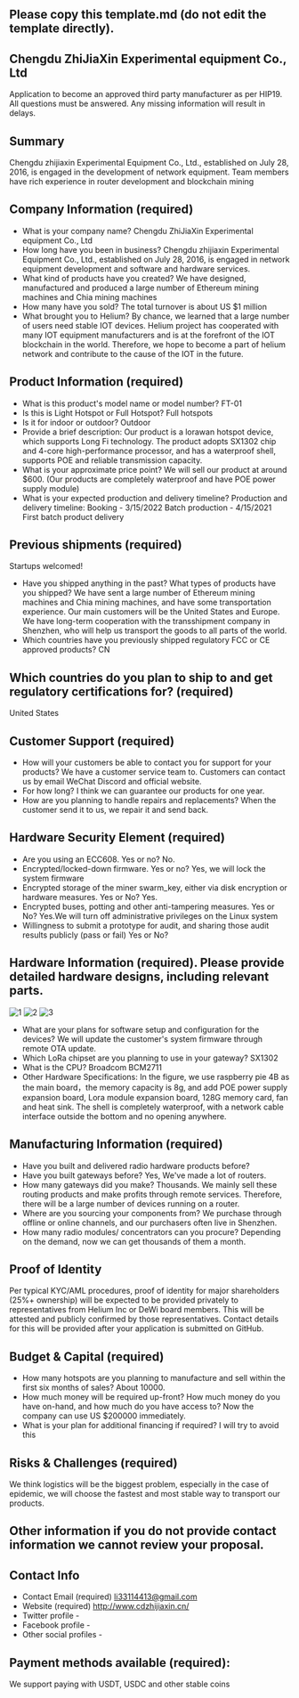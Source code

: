 ## Please copy this template.md (do not edit the template directly).
## Chengdu ZhiJiaXin Experimental equipment Co., Ltd

Application to become an approved third party manufacturer as per HIP19. All questions must be answered. Any missing information will result in delays.
## Summary
Chengdu zhijiaxin Experimental Equipment Co., Ltd., established on July 28, 2016, is engaged in the development of network equipment. Team members have rich experience in router development and blockchain mining
## Company Information (required)
* What is your company name? Chengdu ZhiJiaXin Experimental equipment Co., Ltd
* How long have you been in business? Chengdu zhijiaxin Experimental Equipment Co., Ltd., established on July 28, 2016, is engaged in network equipment development and software and hardware services.
* What kind of products have you created? We have designed, manufactured and produced a large number of Ethereum mining machines and Chia mining machines
* How many have you sold? The total turnover is about US $1 million
* What brought you to Helium? By chance, we learned that a large number of users need stable IOT devices. Helium project has cooperated with many IOT equipment manufacturers and is at the forefront of the IOT blockchain in the world. Therefore, we hope to become a part of helium network and contribute to the cause of the IOT in the future.
## Product Information (required)
* What is this product's model name or model number? FT-01
* Is this is Light Hotspot or Full Hotspot? Full hotspots
* Is it for indoor or outdoor? Outdoor
* Provide a brief description: Our product is a lorawan hotspot device, which supports Long Fi technology. The product adopts SX1302 chip and 4-core high-performance processor, and has a waterproof shell, supports POE and reliable transmission capacity.
* What is your approximate price point? We will sell our product at around $600. (Our products are completely waterproof and have POE power supply module)
* What is your expected production and delivery timeline? Production and delivery timeline: Booking - 3/15/2022 Batch production - 4/15/2021 First batch product delivery

## Previous shipments (required)
Startups welcomed!
* Have you shipped anything in the past? What types of products have you shipped? We have sent a large number of Ethereum mining machines and Chia mining machines, and have some transportation experience. Our main customers will be the United States and Europe. We have long-term cooperation with the transshipment company in Shenzhen, who will help us transport the goods to all parts of the world.
* Which countries have you previously shipped regulatory FCC or CE approved products? CN

## Which countries do you plan to ship to and get regulatory certifications for? (required)
United States

## Customer Support (required)
* How will your customers be able to contact you for support for your products? We have a customer service team to. Customers can contact us by email WeChat Discord and official website.
* For how long? I think we can guarantee our products for one year.
* How are you planning to handle repairs and replacements? When the customer send it to us, we repair it and send back.


## Hardware Security Element (required)
* Are you using an ECC608. Yes or no? No.
* Encrypted/locked-down firmware. Yes or no? Yes, we will lock the system firmware
* Encrypted storage of the miner swarm_key, either via disk encryption or hardware measures. Yes or No? Yes.
* Encrypted buses, potting and other anti-tampering measures. Yes or No? Yes.We will turn off administrative privileges on the Linux system
* Willingness to submit a prototype for audit, and sharing those audit results publicly (pass or fail) Yes or No?

## Hardware Information (required). Please provide detailed hardware designs, including relevant parts.
![1](https://user-images.githubusercontent.com/37331181/155689913-b4a53eeb-1b10-4dc4-8069-0abc71d0bcaa.jpeg)
![2](https://user-images.githubusercontent.com/37331181/155689936-8309c36b-6206-41ee-8310-39f292e9f285.jpeg)
![3](https://user-images.githubusercontent.com/37331181/155691003-6e5138e7-fedc-4e13-bb29-061288de9913.jpeg)
* What are your plans for software setup and configuration for the devices? We will update the customer's system firmware through remote OTA update. 
* Which LoRa chipset are you planning to use in your gateway? SX1302
* What is the CPU? Broadcom BCM2711
* Other Hardware Specifications: In the figure, we use raspberry pie 4B as the main board，the memory capacity is 8g, and add POE power supply expansion board, Lora module expansion board, 128G memory card, fan and heat sink. The shell is completely waterproof, with a network cable interface outside the bottom and no opening anywhere.

## Manufacturing Information (required)
* Have you built and delivered radio hardware products before?
* Have you built gateways before? Yes, We've made a lot of routers.
* How many gateways did you make? Thousands. We mainly sell these routing products and make profits through remote services. Therefore, there will be a large number of devices running on a router.
* Where are you sourcing your components from? We purchase through offline or online channels, and our purchasers often live in Shenzhen.
* How many radio modules/ concentrators can you procure? Depending on the demand, now we can get thousands of them a month.

## Proof of Identity
Per typical KYC/AML procedures, proof of identity for major shareholders (25%+ ownership) will be expected to be provided privately to representatives from Helium Inc or DeWi board members. This will be attested and publicly confirmed by those representatives.
Contact details for this will be provided after your application is submitted on GitHub. 

## Budget & Capital (required)
* How many hotspots are you planning to manufacture and sell within the first six months of sales? About 10000.
* How much money will be required up-front? How much money do you have on-hand, and how much do you have access to? Now the company can use US $200000 immediately.
* What is your plan for additional financing if required? I will try to avoid this

## Risks & Challenges (required)
We think logistics will be the biggest problem, especially in the case of epidemic, we will choose the fastest and most stable way to transport our products.

## Other information if you do not provide contact information we cannot review your proposal.
## Contact Info 
* Contact Email (required) li33114413@gmail.com
* Website (required) http://www.cdzhijiaxin.cn/
* Twitter profile -
* Facebook profile -
* Other social profiles -


## Payment methods available (required):
We support paying with USDT, USDC and other stable coins

